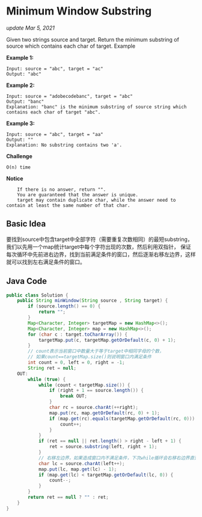 # Minimum Window Substring

_update Mar 5, 2021_

Given two strings source and target. Return the minimum substring of source which contains each char of target. Example

**Example 1:**

```text
Input: source = "abc", target = "ac"
Output: "abc"
```

**Example 2:**

```text
Input: source = "adobecodebanc", target = "abc"
Output: "banc"
Explanation: "banc" is the minimum substring of source string which contains each char of target "abc".
```

**Example 3:**

```text
Input: source = "abc", target = "aa"
Output: ""
Explanation: No substring contains two 'a'.
```

**Challenge**

`O(n) time`

**Notice**

```text
    If there is no answer, return "".
    You are guaranteed that the answer is unique.
    target may contain duplicate char, while the answer need to contain at least the same number of that char.
```

## Basic Idea

要找到source中包含target中全部字符（需要重复次数相同）的最短substring，我们以先用一个map统计target中每个字符出现的次数，然后利用双指针， 保证每次循环中先前进右边界，找到当前满足条件的窗口，然后逐渐右移左边界，这样就可以找到左右满足条件的窗口。

## Java Code

```java
public class Solution {
    public String minWindow(String source , String target) {
        if (source.length() == 0) {
            return "";
        }
        Map<Character, Integer> targetMap = new HashMap<>();
        Map<Character, Integer> map = new HashMap<>();
        for (char c : target.toCharArray()) {
            targetMap.put(c, targetMap.getOrDefault(c, 0) + 1);
        }
        // count表示当前窗口中数量大于等于target中相同字母的个数，
        // 如果count==targetMap.size()则说明窗口内满足条件
        int count = 0, left = 0, right = -1;
        String ret = null;
    OUT:
        while (true) {
            while (count < targetMap.size()) {
                if (right + 1 == source.length()) {
                    break OUT;
                }
                char rc = source.charAt(++right);
                map.put(rc, map.getOrDefault(rc, 0) + 1);
                if (map.get(rc).equals(targetMap.getOrDefault(rc, 0))) {
                    count++;
                }
            }
            if (ret == null || ret.length() > right - left + 1) {
                ret = source.substring(left, right + 1);
            }
            // 右移左边界，如果造成窗口内不满足条件，下次while循环会右移右边界直到出界或者满足条件
            char lc = source.charAt(left++);
            map.put(lc, map.get(lc) - 1);
            if (map.get(lc) < targetMap.getOrDefault(lc, 0)) {
                count--;
            }
        }
        return ret == null ? "" : ret;
    }
}
```

